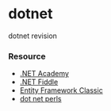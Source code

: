 # dotnet
dotnet revision


### Resource
- [.NET Academy](https://dotnetcademy.net/)
- [.NET Fiddle](https://dotnetfiddle.net/)
- [Entity Framework Classic](https://entityframework-classic.net/online-examples)
- [dot net perls](https://www.dotnetperls.com/)
